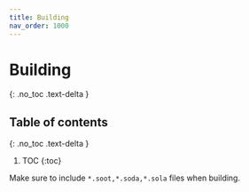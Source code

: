 ```yaml
---
title: Building
nav_order: 1000
---
```


# Building
{: .no_toc .text-delta }

## Table of contents
{: .no_toc .text-delta }

1. TOC
{:toc}

Make sure to include `*.soot,*.soda,*.sola` files when building.
